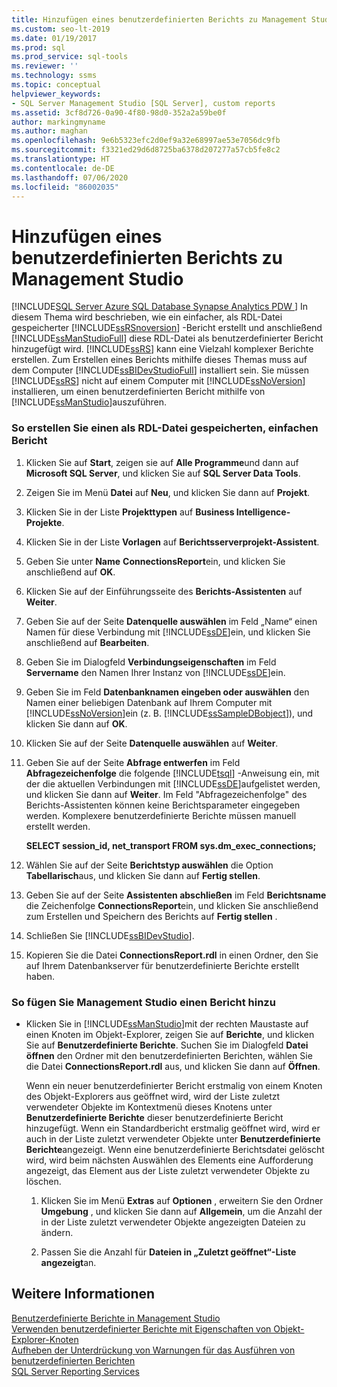 ```yaml
---
title: Hinzufügen eines benutzerdefinierten Berichts zu Management Studio
ms.custom: seo-lt-2019
ms.date: 01/19/2017
ms.prod: sql
ms.prod_service: sql-tools
ms.reviewer: ''
ms.technology: ssms
ms.topic: conceptual
helpviewer_keywords:
- SQL Server Management Studio [SQL Server], custom reports
ms.assetid: 3cf8d726-0a90-4f80-98d0-352a2a59be0f
author: markingmyname
ms.author: maghan
ms.openlocfilehash: 9e6b5323efc2d0ef9a32e68997ae53e7056dc9fb
ms.sourcegitcommit: f3321ed29d6d8725ba6378d207277a57cb5fe8c2
ms.translationtype: HT
ms.contentlocale: de-DE
ms.lasthandoff: 07/06/2020
ms.locfileid: "86002035"
---
```

# <a name="add-a-custom-report-to-management-studio"></a>Hinzufügen eines benutzerdefinierten Berichts zu Management Studio
[!INCLUDE[SQL Server Azure SQL Database Synapse Analytics PDW ](../../includes/applies-to-version/sql-asdb-asdbmi-asa-pdw.md)]
In diesem Thema wird beschrieben, wie ein einfacher, als RDL-Datei gespeicherter [!INCLUDE[ssRSnoversion](../../includes/ssrsnoversion-md.md)] -Bericht erstellt und anschließend [!INCLUDE[ssManStudioFull](../../includes/ssmanstudiofull-md.md)] diese RDL-Datei als benutzerdefinierter Bericht hinzugefügt wird. [!INCLUDE[ssRS](../../includes/ssrs.md)] kann eine Vielzahl komplexer Berichte erstellen. Zum Erstellen eines Berichts mithilfe dieses Themas muss auf dem Computer [!INCLUDE[ssBIDevStudioFull](../../includes/ssbidevstudiofull_md.md)] installiert sein. Sie müssen [!INCLUDE[ssRS](../../includes/ssrs.md)] nicht auf einem Computer mit [!INCLUDE[ssNoVersion](../../includes/ssnoversion-md.md)] installieren, um einen benutzerdefinierten Bericht mithilfe von [!INCLUDE[ssManStudio](../../includes/ssmanstudio-md.md)]auszuführen.  
  
 
### <a name="to-create-a-simple-report-saved-as-an-rdl-file"></a>So erstellen Sie einen als RDL-Datei gespeicherten, einfachen Bericht  
  
1.  Klicken Sie auf **Start**, zeigen sie auf **Alle Programme**und dann auf **Microsoft SQL Server**, und klicken Sie auf **SQL Server Data Tools**.  
  
2.  Zeigen Sie im Menü **Datei** auf **Neu**, und klicken Sie dann auf **Projekt**.  
  
3.  Klicken Sie in der Liste **Projekttypen** auf **Business Intelligence-Projekte**.  
  
4.  Klicken Sie in der Liste **Vorlagen** auf **Berichtsserverprojekt-Assistent**.  
  
5.  Geben Sie unter **Name** **ConnectionsReport**ein, und klicken Sie anschließend auf **OK**.  
  
6.  Klicken Sie auf der Einführungsseite des **Berichts-Assistenten** auf **Weiter**.  
  
7.  Geben Sie auf der Seite **Datenquelle auswählen** im Feld „Name“ einen Namen für diese Verbindung mit [!INCLUDE[ssDE](../../includes/ssde_md.md)]ein, und klicken Sie anschließend auf **Bearbeiten**.  
  
8.  Geben Sie im Dialogfeld **Verbindungseigenschaften** im Feld **Servername** den Namen Ihrer Instanz von [!INCLUDE[ssDE](../../includes/ssde_md.md)]ein.  
  
9. Geben Sie im Feld **Datenbanknamen eingeben oder auswählen** den Namen einer beliebigen Datenbank auf Ihrem Computer mit [!INCLUDE[ssNoVersion](../../includes/ssnoversion-md.md)]ein (z. B. [!INCLUDE[ssSampleDBobject](../../includes/sssampledbobject-md.md)]), und klicken Sie dann auf **OK**.  
  
10. Klicken Sie auf der Seite **Datenquelle auswählen** auf **Weiter**.  
  
11. Geben Sie auf der Seite **Abfrage entwerfen** im Feld **Abfragezeichenfolge** die folgende [!INCLUDE[tsql](../../includes/tsql-md.md)] -Anweisung ein, mit der die aktuellen Verbindungen mit [!INCLUDE[ssDE](../../includes/ssde_md.md)]aufgelistet werden, und klicken Sie dann auf **Weiter**. Im Feld "Abfragezeichenfolge" des Berichts-Assistenten können keine Berichtsparameter eingegeben werden. Komplexere benutzerdefinierte Berichte müssen manuell erstellt werden.  
  
    **SELECT session_id, net_transport FROM sys.dm_exec_connections;**  
  
12. Wählen Sie auf der Seite **Berichtstyp auswählen** die Option **Tabellarisch**aus, und klicken Sie dann auf **Fertig stellen**.  
  
13. Geben Sie auf der Seite **Assistenten abschließen** im Feld **Berichtsname** die Zeichenfolge **ConnectionsReport**ein, und klicken Sie anschließend zum Erstellen und Speichern des Berichts auf **Fertig stellen** .  
  
14. Schließen Sie [!INCLUDE[ssBIDevStudio](../../includes/ssbidevstudio-md.md)].  
  
15. Kopieren Sie die Datei **ConnectionsReport.rdl** in einen Ordner, den Sie auf Ihrem Datenbankserver für benutzerdefinierte Berichte erstellt haben.  
  
### <a name="to-add-a-report-to-management-studio"></a>So fügen Sie Management Studio einen Bericht hinzu  
  
-   Klicken Sie in [!INCLUDE[ssManStudio](../../includes/ssmanstudio-md.md)]mit der rechten Maustaste auf einen Knoten im Objekt-Explorer, zeigen Sie auf **Berichte**, und klicken Sie auf **Benutzerdefinierte Berichte**. Suchen Sie im Dialogfeld **Datei öffnen** den Ordner mit den benutzerdefinierten Berichten, wählen Sie die Datei **ConnectionsReport.rdl** aus, und klicken Sie dann auf **Öffnen**.  
  
    Wenn ein neuer benutzerdefinierter Bericht erstmalig von einem Knoten des Objekt-Explorers aus geöffnet wird, wird der Liste zuletzt verwendeter Objekte im Kontextmenü dieses Knotens unter **Benutzerdefinierte Berichte** dieser benutzerdefinierte Bericht hinzugefügt. Wenn ein Standardbericht erstmalig geöffnet wird, wird er auch in der Liste zuletzt verwendeter Objekte unter **Benutzerdefinierte Berichte**angezeigt. Wenn eine benutzerdefinierte Berichtsdatei gelöscht wird, wird beim nächsten Auswählen des Elements eine Aufforderung angezeigt, das Element aus der Liste zuletzt verwendeter Objekte zu löschen.  
  
    1.  Klicken Sie im Menü **Extras** auf **Optionen** , erweitern Sie den Ordner **Umgebung** , und klicken Sie dann auf **Allgemein**, um die Anzahl der in der Liste zuletzt verwendeter Objekte angezeigten Dateien zu ändern.  
  
    2.  Passen Sie die Anzahl für **Dateien in „Zuletzt geöffnet“-Liste angezeigt**an.  
  
## <a name="see-also"></a>Weitere Informationen  
[Benutzerdefinierte Berichte in Management Studio](../../ssms/object/custom-reports-in-management-studio.md)  
[Verwenden benutzerdefinierter Berichte mit Eigenschaften von Objekt-Explorer-Knoten](../../ssms/object/use-custom-reports-with-object-explorer-node-properties.md)  
[Aufheben der Unterdrückung von Warnungen für das Ausführen von benutzerdefinierten Berichten](../../ssms/object/unsuppress-run-custom-report-warnings.md)  
[SQL Server Reporting Services](../../reporting-services/create-deploy-and-manage-mobile-and-paginated-reports.md)  
  
